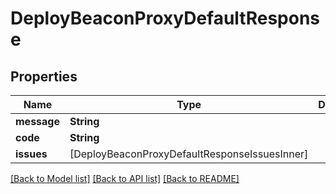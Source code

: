 # DeployBeaconProxyDefaultResponse

## Properties
Name | Type | Description | Notes
------------ | ------------- | ------------- | -------------
**message** | **String** |  | 
**code** | **String** |  | 
**issues** | [DeployBeaconProxyDefaultResponseIssuesInner] |  | [optional] 

[[Back to Model list]](../README.md#documentation-for-models) [[Back to API list]](../README.md#documentation-for-api-endpoints) [[Back to README]](../README.md)


